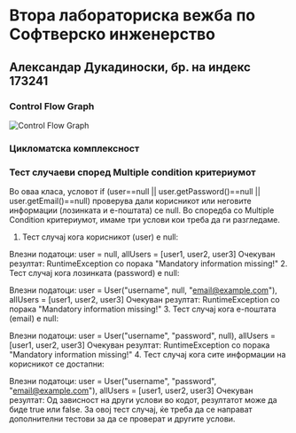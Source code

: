 # Втора лабораториска вежба по Софтверско инженерство

## Александар Дукадиноски, бр. на индекс 173241

###  Control Flow Graph

![Control Flow Graph](cfg.png)

### Цикломатска комплексност



### Тест случаеви според Multiple condition критериумот

Во оваа класа, условот if (user==null || user.getPassword()==null || user.getEmail()==null) проверува дали корисникот или неговите информации (лозинката и е-поштата) се null. Во споредба со Multiple Condition критериумот, имаме три услови кои треба да ги разгледаме.

1. Тест случај кога корисникот (user) е null:

Влезни податоци: user = null, allUsers = [user1, user2, user3]
Очекуван резултат: RuntimeException со порака "Mandatory information missing!"
2. Тест случај кога лозинката (password) е null:

Влезни податоци: user = User("username", null, "email@example.com"), allUsers = [user1, user2, user3]
Очекуван резултат: RuntimeException со порака "Mandatory information missing!"
3. Тест случај кога е-поштата (email) е null:

Влезни податоци: user = User("username", "password", null), allUsers = [user1, user2, user3]
Очекуван резултат: RuntimeException со порака "Mandatory information missing!"
4. Тест случај кога сите информации на корисникот се достапни:

Влезни податоци: user = User("username", "password", "email@example.com"), allUsers = [user1, user2, user3]
Очекуван резултат: Од зависност на други услови во кодот, резултатот може да биде true или false. За овој тест случај, ќе треба да се направат дополнителни тестови за да се проверат и другите услови.
